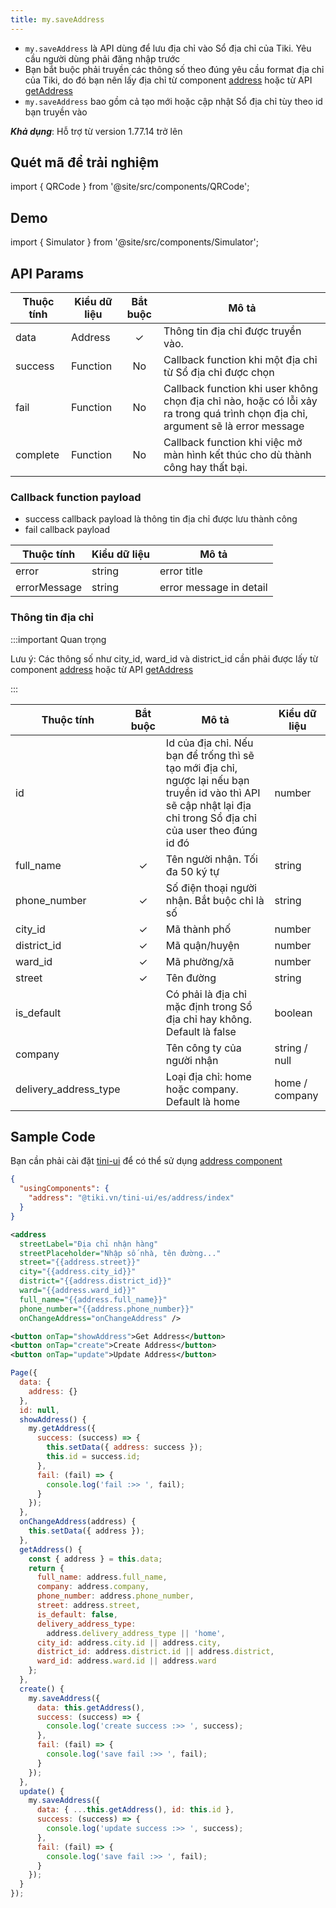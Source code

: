 ```yaml
---
title: my.saveAddress
---
```


- `my.saveAddress` là API dùng để lưu địa chỉ vào Sổ địa chỉ của Tiki. Yêu cầu người dùng phải đăng nhập trước
- Bạn bắt buộc phải truyền các thông số theo đúng yêu cầu format địa chỉ của Tiki, do đó bạn nên lấy địa chỉ từ component [address](/docs/component/advance/data-visualization/address) hoặc từ API [getAddress](/docs/api/open/address/get-address)
- `my.saveAddress` bao gồm cả tạo mới hoặc cập nhật Sổ địa chỉ tùy theo id bạn truyền vào

**_Khả dụng_**: Hỗ trợ từ version 1.77.14 trở lên

## Quét mã để trải nghiệm

import { QRCode } from '@site/src/components/QRCode';

<QRCode page="pages/api/address/index" />

## Demo

import { Simulator } from '@site/src/components/Simulator';

<Simulator page="pages/api/address/index" />

## API Params

| Thuộc tính | Kiểu dữ liệu | Bắt buộc | Mô tả                                                                                                                            |
| ---------- | ------------ | :------: | -------------------------------------------------------------------------------------------------------------------------------- |
| data       | Address      |    ✓     | Thông tin địa chỉ được truyền vào.                                                                                               |
| success    | Function     |    No    | Callback function khi một địa chỉ từ Sổ địa chỉ được chọn                                                                        |
| fail       | Function     |    No    | Callback function khi user không chọn địa chỉ nào, hoặc có lỗi xảy ra trong quá trình chọn địa chỉ, argument sẽ là error message |
| complete   | Function     |    No    | Callback function khi việc mở màn hình kết thúc cho dù thành công hay thất bại.                                                  |

### Callback function payload

- success callback payload là thông tin địa chỉ được lưu thành công
- fail callback payload

| Thuộc tính   | Kiểu dữ liệu | Mô tả                   |
| ------------ | ------------ | ----------------------- |
| error        | string       | error title             |
| errorMessage | string       | error message in detail |

### Thông tin địa chỉ

:::important Quan trọng

Lưu ý: Các thông số như city_id, ward_id và district_id cần phải được lấy từ component [address](/docs/advance) hoặc từ API [getAddress](/docs/api/open/address/get-address)

:::

| Thuộc tính            | Bắt buộc | Mô tả                                                                                                                                                              | Kiểu dữ liệu   |
| --------------------- | :------: | ------------------------------------------------------------------------------------------------------------------------------------------------------------------ | -------------- |
| id                    |          | Id của địa chỉ. Nếu bạn để trống thì sẽ tạo mới địa chỉ, ngược lại nếu bạn truyền id vào thì API sẽ cập nhật lại địa chỉ trong Sổ địa chỉ của user theo đúng id đó | number         |
| full_name             |    ✓     | Tên người nhận. Tối đa 50 ký tự                                                                                                                                    | string         |
| phone_number          |    ✓     | Số điện thoại người nhận. Bắt buộc chỉ là số                                                                                                                       | string         |
| city_id               |    ✓     | Mã thành phố                                                                                                                                                       | number         |
| district_id           |    ✓     | Mã quận/huyện                                                                                                                                                      | number         |
| ward_id               |    ✓     | Mã phường/xã                                                                                                                                                       | number         |
| street                |    ✓     | Tên đường                                                                                                                                                          | string         |
| is_default            |          | Có phải là địa chỉ mặc định trong Sổ địa chỉ hay không. Default là false                                                                                           | boolean        |
| company               |          | Tên công ty của người nhận                                                                                                                                         | string / null  |
| delivery_address_type |          | Loại địa chỉ: home hoặc company. Default là home                                                                                                                   | home / company |

## Sample Code

Bạn cần phải cài đặt [tini-ui](/docs/component/advance/introduce) để có thể sử dụng [address component](/docs/component/advance/data-visualization/address)

```json title=index.json
{
  "usingComponents": {
    "address": "@tiki.vn/tini-ui/es/address/index"
  }
}
```

```xml title=index.txml
<address
  streetLabel="Địa chỉ nhận hàng"
  streetPlaceholder="Nhập số nhà, tên đường..."
  street="{{address.street}}"
  city="{{address.city_id}}"
  district="{{address.district_id}}"
  ward="{{address.ward_id}}"
  full_name="{{address.full_name}}"
  phone_number="{{address.phone_number}}"
  onChangeAddress="onChangeAddress" />

<button onTap="showAddress">Get Address</button>
<button onTap="create">Create Address</button>
<button onTap="update">Update Address</button>

```

```js title=index.js
Page({
  data: {
    address: {}
  },
  id: null,
  showAddress() {
    my.getAddress({
      success: (success) => {
        this.setData({ address: success });
        this.id = success.id;
      },
      fail: (fail) => {
        console.log('fail :>> ', fail);
      }
    });
  },
  onChangeAddress(address) {
    this.setData({ address });
  },
  getAddress() {
    const { address } = this.data;
    return {
      full_name: address.full_name,
      company: address.company,
      phone_number: address.phone_number,
      street: address.street,
      is_default: false,
      delivery_address_type:
        address.delivery_address_type || 'home',
      city_id: address.city.id || address.city,
      district_id: address.district.id || address.district,
      ward_id: address.ward.id || address.ward
    };
  },
  create() {
    my.saveAddress({
      data: this.getAddress(),
      success: (success) => {
        console.log('create success :>> ', success);
      },
      fail: (fail) => {
        console.log('save fail :>> ', fail);
      }
    });
  },
  update() {
    my.saveAddress({
      data: { ...this.getAddress(), id: this.id },
      success: (success) => {
        console.log('update success :>> ', success);
      },
      fail: (fail) => {
        console.log('save fail :>> ', fail);
      }
    });
  }
});
```

